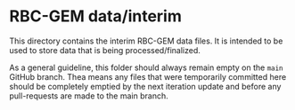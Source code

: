 # RBC-GEM data/interim

This directory contains the interim RBC-GEM data files. It is intended to be used to store data that is being processed/finalized.

As a general guideline, this folder should always remain empty on the `main` GitHub branch. Thea means any files that were temporarily committed here should be completely emptied by the next iteration update and before any pull-requests are made to the main branch.